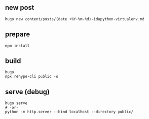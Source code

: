 ## new post

```console
hugo new content/posts/(date +%Y-%m-%d)-idapython-virtualenv.md
```

## prepare

```console
npm install
```


## build

```console
hugo
npx rehype-cli public -o
```


## serve (debug)

```console
hugo serve
# -or-
python -m http.server --bind localhost --directory public/
```
